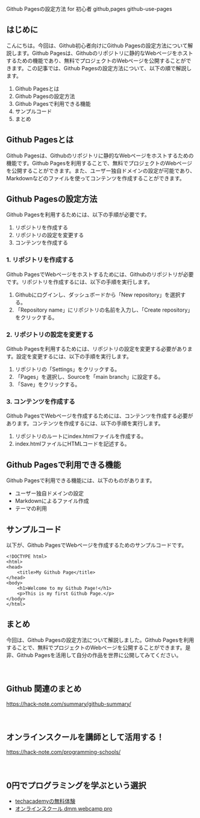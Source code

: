 Github Pagesの設定方法 for 初心者
github,pages
github-use-pages

## はじめに

こんにちは。今回は、Github初心者向けにGithub Pagesの設定方法について解説します。Github Pagesは、Githubのリポジトリに静的なWebページをホストするための機能であり、無料でプロジェクトのWebページを公開することができます。この記事では、Github Pagesの設定方法について、以下の順で解説します。

1. Github Pagesとは
2. Github Pagesの設定方法
3. Github Pagesで利用できる機能
4. サンプルコード
5. まとめ

## Github Pagesとは

Github Pagesは、Githubのリポジトリに静的なWebページをホストするための機能です。Github Pagesを利用することで、無料でプロジェクトのWebページを公開することができます。また、ユーザー独自ドメインの設定が可能であり、Markdownなどのファイルを使ってコンテンツを作成することができます。

## Github Pagesの設定方法

Github Pagesを利用するためには、以下の手順が必要です。

1. リポジトリを作成する
2. リポジトリの設定を変更する
3. コンテンツを作成する

### 1. リポジトリを作成する

Github PagesでWebページをホストするためには、Githubのリポジトリが必要です。リポジトリを作成するには、以下の手順を実行します。

1. Githubにログインし、ダッシュボードから「New repository」を選択する。
2. 「Repository name」にリポジトリの名前を入力し、「Create repository」をクリックする。

### 2. リポジトリの設定を変更する

Github Pagesを利用するためには、リポジトリの設定を変更する必要があります。設定を変更するには、以下の手順を実行します。

1. リポジトリの「Settings」をクリックする。
2. 「Pages」を選択し、Sourceを「main branch」に設定する。
3. 「Save」をクリックする。

### 3. コンテンツを作成する

Github PagesでWebページを作成するためには、コンテンツを作成する必要があります。コンテンツを作成するには、以下の手順を実行します。

1. リポジトリのルートにindex.htmlファイルを作成する。
2. index.htmlファイルにHTMLコードを記述する。

## Github Pagesで利用できる機能

Github Pagesで利用できる機能には、以下のものがあります。

- ユーザー独自ドメインの設定
- Markdownによるファイル作成
- テーマの利用

## サンプルコード

以下が、Github PagesでWebページを作成するためのサンプルコードです。

```
<!DOCTYPE html>
<html>
<head>
	<title>My Github Page</title>
</head>
<body>
	<h1>Welcome to my Github Page!</h1>
	<p>This is my first Github Page.</p>
</body>
</html>
```

## まとめ

今回は、Github Pagesの設定方法について解説しました。Github Pagesを利用することで、無料でプロジェクトのWebページを公開することができます。是非、Github Pagesを活用して自分の作品を世界に公開してみてください。

　

## Github 関連のまとめ
https://hack-note.com/summary/github-summary/

　

## オンラインスクールを講師として活用する！
https://hack-note.com/programming-schools/

　

## 0円でプログラミングを学ぶという選択
- [techacademyの無料体験](//af.moshimo.com/af/c/click?a_id=2612475&amp;p_id=1555&amp;pc_id=2816&amp;pl_id=22706&amp;url=https%3a%2f%2ftechacademy.jp%2fhtmlcss-trial%3futm_source%3dmoshimo%26utm_medium%3daffiliate%26utm_campaign%3dtextad)
- [オンラインスクール dmm webcamp pro](//af.moshimo.com/af/c/click?a_id=2612482&amp;p_id=1363&amp;pc_id=2297&amp;pl_id=39999&amp;guid=on)

